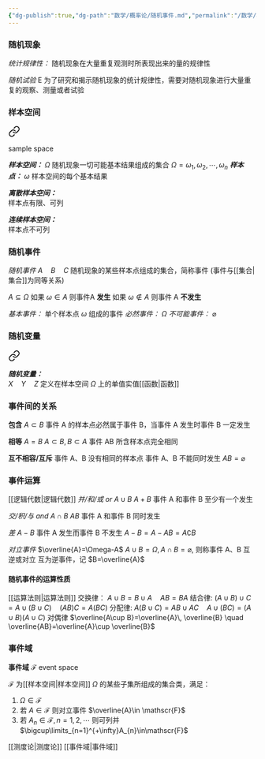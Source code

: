 ```yaml
---
{"dg-publish":true,"dg-path":"数学/概率论/随机事件.md","permalink":"/数学/概率论/随机事件/","dgPassFrontmatter":true,"noteIcon":"","created":"2024-05-21T15:20:28.766+08:00","updated":"2024-05-31T14:44:07.472+08:00"}
---
```


### 随机现象
*统计规律性：*
随机现象在大量重复观测时所表现出来的量的规律性

<div class="transclusion internal-embed is-loaded"><div class="markdown-embed">



*随机试验*  E
为了研究和揭示随机现象的统计规律性，需要对随机现象进行大量重复的观察、测量或者试验 

</div></div>

### 样本空间

<div class="transclusion internal-embed is-loaded"><a class="markdown-embed-link" href="//" aria-label="Open link"><svg xmlns="http://www.w3.org/2000/svg" width="24" height="24" viewBox="0 0 24 24" fill="none" stroke="currentColor" stroke-width="2" stroke-linecap="round" stroke-linejoin="round" class="svg-icon lucide-link"><path d="M10 13a5 5 0 0 0 7.54.54l3-3a5 5 0 0 0-7.07-7.07l-1.72 1.71"></path><path d="M14 11a5 5 0 0 0-7.54-.54l-3 3a5 5 0 0 0 7.07 7.07l1.71-1.71"></path></svg></a><div class="markdown-embed">




sample space

***样本空间：***   $\Omega$ 
随机现象一切可能基本结果组成的集合
$\Omega={\omega_{1},\omega_{2},\cdots,\omega_{n}}$ 
***样本点：***   $\omega$ 
样本空间的每个基本结果 

***离散样本空间：***  
样本点有限、可列

***连续样本空间：***   
样本点不可列





</div></div>


### 随机事件
*随机事件*     $A \quad B \quad C$ 
随机现象的某些样本点组成的集合，简称事件
(事件与[[集合\|集合]]为同等关系)

$A \subseteq \Omega$ 
如果 $\omega \in A$ 则事件A **发生**
如果 $\omega \notin A$  则事件 A **不发生**

*基本事件：*
	单个样本点 $\omega$ 组成的事件
*必然事件：*
	$\Omega$
*不可能事件：*
	$\varnothing$


### 随机变量

<div class="transclusion internal-embed is-loaded"><a class="markdown-embed-link" href="//#aa63ff" aria-label="Open link"><svg xmlns="http://www.w3.org/2000/svg" width="24" height="24" viewBox="0 0 24 24" fill="none" stroke="currentColor" stroke-width="2" stroke-linecap="round" stroke-linejoin="round" class="svg-icon lucide-link"><path d="M10 13a5 5 0 0 0 7.54.54l3-3a5 5 0 0 0-7.07-7.07l-1.72 1.71"></path><path d="M14 11a5 5 0 0 0-7.54-.54l-3 3a5 5 0 0 0 7.07 7.07l1.71-1.71"></path></svg></a><div class="markdown-embed">



***随机变量：***   
$X\quad Y\quad Z$ 
定义在样本空间 $\Omega$ 上的单值实值[[函数\|函数]] 

</div></div>


### 事件间的关系
**包含** $A \subset B$
事件 A 的样本点必然属于事件 B，当事件 A 发生时事件 B 一定发生

**相等** $A=B$
$A \subset B,B \subset A$
事件 AB 所含样本点完全相同

**互不相容/互斥**
事件 A、B 没有相同的样本点
事件 A、B 不能同时发生
$AB=\varnothing$
### 事件运算
[[逻辑代数\|逻辑代数]]
*并/和/或 or*
$A\cup B$   $A+B$
事件 A 和事件 B 至少有一个发生

*交/积/与 and*
$A\cap B$  $AB$
事件 A 和事件 B 同时发生

*差*
$A-B$
事件 A 发生而事件 B 不发生
$A-B=A-AB=A \complement B$

*对立事件*
$\overline{A}=\Omega-A$
$A\cup B=\Omega,A\cap B=\varnothing$, 则称事件 A、B 互逆或对立
互为逆事件，记 $B=\overline{A}$

#### 随机事件的运算性质
[[运算法则\|运算法则]]
交换律：
$A\cup B=B\cup A\quad AB=BA$
结合律:
$(A\cup B)\cup C=A\cup(B\cup C)\quad (AB)C=A(BC)$
分配律:
$A(B\cup C)=AB\cup AC\quad A\cup(BC)=(A\cup B)(A\cup C)$
对偶律
$\overline{A\cup B}=\overline{A}\, \overline{B} \quad \overline{AB}=\overline{A}\cup \overline{B}$

### 事件域

<div class="transclusion internal-embed is-loaded"><div class="markdown-embed">



**事件域**   $\mathscr{F}$ 
event space

$\mathscr{F}$ 为[[样本空间\|样本空间]] $\Omega$ 的某些子集所组成的集合类，满足：
1. $\Omega \in \mathscr{F}$
2. 若 $A\in \mathscr{F}$     则对立事件 $\overline{A}\in \mathscr{F}$
3. 若 $A_{n}\in\mathscr{F},n=1,2,\cdots$ 则可列并 $\bigcup\limits_{n=1}^{+\infty}A_{n}\in\mathscr{F}$


[[测度论\|测度论]]
[[事件域\|事件域]]

</div></div>


